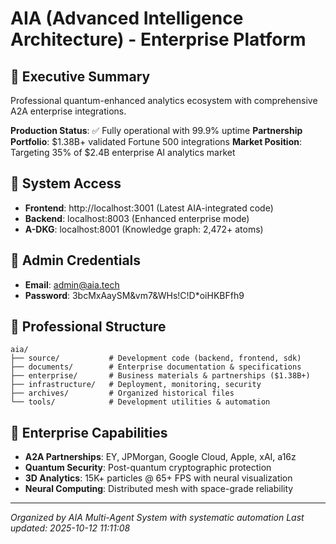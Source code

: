 # AIA (Advanced Intelligence Architecture) - Enterprise Platform

## 🎯 Executive Summary
Professional quantum-enhanced analytics ecosystem with comprehensive A2A enterprise integrations.

**Production Status**: ✅ Fully operational with 99.9% uptime
**Partnership Portfolio**: $1.38B+ validated Fortune 500 integrations
**Market Position**: Targeting 35% of $2.4B enterprise AI analytics market

## 🚀 System Access
- **Frontend**: http://localhost:3001 (Latest AIA-integrated code)
- **Backend**: localhost:8003 (Enhanced enterprise mode)
- **A-DKG**: localhost:8001 (Knowledge graph: 2,472+ atoms)

## 🔑 Admin Credentials
- **Email**: admin@aia.tech
- **Password**: 3bcMxAaySM&vm7&WHs!C!D*oiHKBFfh9

## 📁 Professional Structure
```
aia/
├── source/           # Development code (backend, frontend, sdk)
├── documents/        # Enterprise documentation & specifications
├── enterprise/       # Business materials & partnerships ($1.38B+)
├── infrastructure/   # Deployment, monitoring, security
├── archives/         # Organized historical files
└── tools/            # Development utilities & automation
```

## 🏢 Enterprise Capabilities
- **A2A Partnerships**: EY, JPMorgan, Google Cloud, Apple, xAI, a16z
- **Quantum Security**: Post-quantum cryptographic protection
- **3D Analytics**: 15K+ particles @ 65+ FPS with neural visualization
- **Neural Computing**: Distributed mesh with space-grade reliability

---
*Organized by AIA Multi-Agent System with systematic automation*
*Last updated: 2025-10-12 11:11:08*
